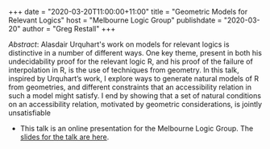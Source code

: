 +++
date = "2020-03-20T11:00:00+11:00"
title = "Geometric Models for Relevant Logics"
host = "Melbourne Logic Group"
publishdate = "2020-03-20"
author = "Greg Restall"
+++


*Abstract*: Alasdair Urquhart's work on models for relevant logics is distinctive in a number of different ways. One key theme, present in both his undecidability proof for the relevant logic R, and his proof of the failure of interpolation in R, is the use of techniques from geometry. In this talk, inspired by Urquhart’s work, I explore ways to generate natural models of R from geometries, and different constraints that an accessibility relation in such a model might satisfy. I end by showing that a set of natural conditions on an accessibility relation, motivated by geometric considerations, is jointly unsatisfiable

* This talk is an online presentation for the Melbourne Logic Group. The [slides for the talk are here](/slides/geometric-models-talk-logicmelb.pdf).
